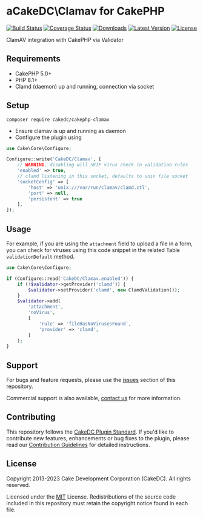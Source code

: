 aCakeDC\Clamav for CakePHP
===================

[![Build Status](https://secure.travis-ci.org/cakedc/cakephp-clamav.png?branch=master)](http://travis-ci.org/cakedc/cakephp-clamav)
[![Coverage Status](https://img.shields.io/codecov/c/gh/cakedc/cakephp-clamav.svg?style=flat-square)](https://codecov.io/gh/cakedc/cakephp-clamav)
[![Downloads](https://poser.pugx.org/cakedc/cakephp-clamav/d/total.png)](https://packagist.org/packages/cakedc/cakephp-clamav)
[![Latest Version](https://poser.pugx.org/cakedc/cakephp-clamav/v/stable.png)](https://packagist.org/packages/cakedc/cakephp-clamav)
[![License](https://poser.pugx.org/cakedc/cakephp-clamav/license.svg)](https://packagist.org/packages/cakedc/cakephp-clamav)

ClamAV integration with CakePHP via Validator

Requirements
------------

* CakePHP 5.0+
* PHP 8.1+
* Clamd (daemon) up and running, connection via socket

Setup
-----

`composer require cakedc/cakephp-clamav`

* Ensure clamav is up and running as daemon
* Configure the plugin using

```php
use Cake\Core\Configure;

Configure::write('CakeDC/Clamav', [
    // WARNING, disabling will SKIP virus check in validation rules
    'enabled' => true,
    // clamd listening in this socket, defaults to unix file socket
    'socketConfig' => [
        'host' => 'unix:///var/run/clamav/clamd.ctl',
        'port' => null,
        'persistent' => true
    ],
]);
```

Usage
-----

For example, if you are using the `attachment` field to upload a file in a form, you can check for viruses
using this code snippet in the related Table `validationDefault` method.

```php
use Cake\Core\Configure;

if (Configure::read('CakeDC/Clamav.enabled')) {
    if (!$validator->getProvider('clamd')) {
        $validator->setProvider('clamd', new ClamdValidation());
    }
    $validator->add(
        'attachment',
        'noVirus',
        [
            'rule' => 'fileHasNoVirusesFound',
            'provider' => 'clamd',
        ]
    );
}
```

Support
-------

For bugs and feature requests, please use the [issues](https://github.com/cakedc/cakephp-clamav/issues) section of this repository.

Commercial support is also available, [contact us](https://www.cakedc.com/contact) for more information.

Contributing
------------

This repository follows the [CakeDC Plugin Standard](https://www.cakedc.com/plugin-standard). If you'd like to contribute new features, enhancements or
bug fixes to the plugin, please read our [Contribution Guidelines](https://www.cakedc.com/contribution-guidelines) for detailed instructions.

License
-------

Copyright 2013-2023 Cake Development Corporation (CakeDC). All rights reserved.

Licensed under the [MIT](http://www.opensource.org/licenses/mit-license.php) License. Redistributions of the source code included in this repository must retain
the copyright notice found in each file.
